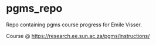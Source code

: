 # pgms_repo
Repo containing pgms course progress for Emile Visser.

Course @ https://research.ee.sun.ac.za/pgms/instructions/
